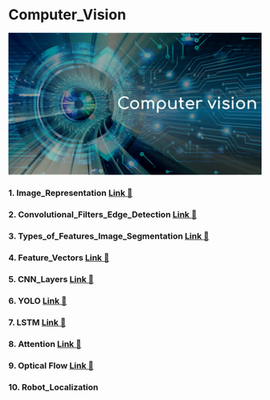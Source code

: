 # Computer_Vision
<img src="Computer_Vision.jpg">

### 1. Image_Representation <a href= "https://github.com/RishavMishraRM/Computer_Vision/tree/main/Image_Representation"> Link &#128279;</a>
### 2. Convolutional_Filters_Edge_Detection  <a href= "https://github.com/RishavMishraRM/Computer_Vision/tree/main/Convolutional_Filters_Edge_Detection">Link &#128279;</a>
### 3. Types_of_Features_Image_Segmentation  <a href= "https://github.com/RishavMishraRM/Computer_Vision/tree/main/Types_of_Features_Image_Segmentation">Link &#128279;</a>
### 4. Feature_Vectors  <a href= "https://github.com/RishavMishraRM/Computer_Vision/tree/main/Feature_Vectors">Link &#128279;</a>
### 5. CNN_Layers  <a href= "https://github.com/RishavMishraRM/Computer_Vision/tree/main/CNN_Layers">Link &#128279;</a>
### 6. YOLO  <a href= "https://github.com/RishavMishraRM/Computer_Vision/tree/main/YOLO"> Link &#128279;</a>
### 7. LSTM  <a href= "https://github.com/RishavMishraRM/Computer_Vision/tree/main/LSTM"> Link &#128279;</a>
### 8. Attention <a href = "https://github.com/RishavMishraRM/Computer_Vision/tree/main/Attention"> Link &#128279;</a>
### 9. Optical Flow <a href = "https://github.com/RishavMishraRM/Computer_Vision/tree/main/Optical_Flow"> Link &#128279;</a>
### 10. Robot_Localization 

